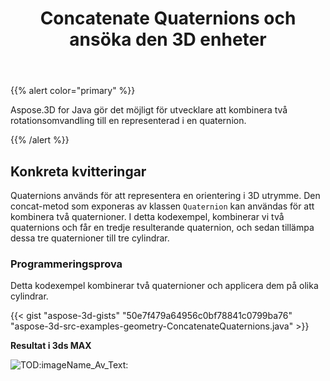 ﻿---
title: Concatenate Quaternions och ansöka den 3D enheter
type: docs
weight: 30
url: /sv/java/concatenate-quaternions-and-apply-on-3d-entities/
description: Aspose.3D for Java gör det möjligt för utvecklare att kombinera två rotationsomvandling till en representerad i en quaternion.
---
{{% alert color="primary" %}} 

Aspose.3D for Java gör det möjligt för utvecklare att kombinera två rotationsomvandling till en representerad i en quaternion.

{{% /alert %}} 
## **Konkreta kvitteringar**
Quaternions används för att representera en orientering i 3D utrymme. Den concat-metod som exponeras av klassen `Quaternion` kan användas för att kombinera två quaternioner. I detta kodexempel, kombinerar vi två quaternions och får en tredje resulterande quaternion, och sedan tillämpa dessa tre quaternioner till tre cylindrar.
### **Programmeringsprova**
Detta kodexempel kombinerar två quaternioner och applicera dem på olika cylindrar.

{{< gist "aspose-3d-gists" "50e7f479a64956c0bf78841c0799ba76" "aspose-3d-src-examples-geometry-ConcatenateQuaternions.java" >}}




**Resultat i 3ds MAX**

![TOD:imageName_Av_Text:](concatenate-quaternions-and-apply-on-3d-entities_1.png)
